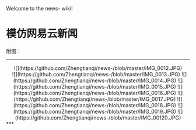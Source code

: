Welcome to the news- wiki!
# 模仿网易云新闻 
附图：
***
<div align=center>
![](https://github.com/Zhengtianqi/news-/blob/master/IMG_0012.JPG)
</br> 
![](https://github.com/Zhengtianqi/news-/blob/master/IMG_0013.JPG)
![](https://github.com/Zhengtianqi/news-/blob/master/IMG_0014.JPG)
![](https://github.com/Zhengtianqi/news-/blob/master/IMG_0015.JPG)
![](https://github.com/Zhengtianqi/news-/blob/master/IMG_0016.JPG)
![](https://github.com/Zhengtianqi/news-/blob/master/IMG_0017.JPG)
![](https://github.com/Zhengtianqi/news-/blob/master/IMG_0018.JPG)
![](https://github.com/Zhengtianqi/news-/blob/master/IMG_0019.JPG)
![](https://github.com/Zhengtianqi/news-/blob/master/IMG_00120.JPG)
</div>
***
